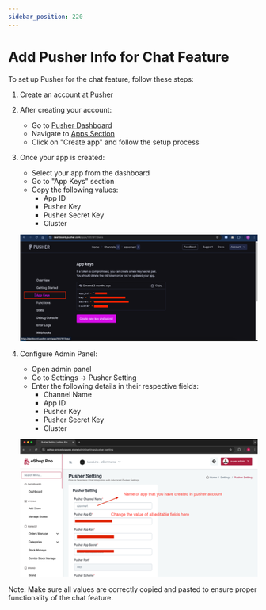 ```yaml
---
sidebar_position: 220
---
```

# Add Pusher Info for Chat Feature

To set up Pusher for the chat feature, follow these steps:

1. Create an account at [Pusher](https://pusher.com/)

2. After creating your account:
   - Go to [Pusher Dashboard](https://dashboard.pusher.com)
   - Navigate to [Apps Section](https://dashboard.pusher.com/apps)
   - Click on "Create app" and follow the setup process

3. Once your app is created:
   - Select your app from the dashboard
   - Go to "App Keys" section
   - Copy the following values:
     - App ID
     - Pusher Key
     - Pusher Secret Key
     - Cluster

   ![Pusher Keys](./img/pusherKey.png)

4. Configure Admin Panel:
   - Open admin panel
   - Go to Settings -> Pusher Setting
   - Enter the following details in their respective fields:
     - Channel Name
     - App ID
     - Pusher Key
     - Pusher Secret Key
     - Cluster

   ![Pusher Admin Settings](./img/pusherKey2.png)

Note: Make sure all values are correctly copied and pasted to ensure proper functionality of the chat feature.